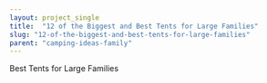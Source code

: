 ```yaml
---
layout: project_single
title:  "12 of the Biggest and Best Tents for Large Families"
slug: "12-of-the-biggest-and-best-tents-for-large-families"
parent: "camping-ideas-family"
---
```

Best Tents for Large Families